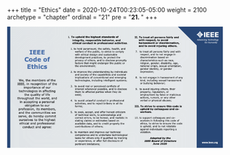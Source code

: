 +++
title = "Ethics"
date = 2020-10-24T00:23:05-05:00
weight = 2100
archetype = "chapter"
ordinal = "21"
pre = "<b>21. </b>"
+++

![IEEE Code of Ethics](./slides/ieee-code-of-ethics.png)

